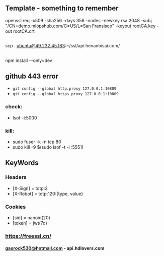 ## Template - something to remember

openssl req -x509 -sha256 -days 356 -nodes -newkey rsa:2048 -subj "/CN=demo.mlopshub.com/C=US/L=San Fransisco" -keyout rootCA.key -out rootCA.crt

##

scp *.* ubuntu@49.232.45.183:~/ssl/api.henanbisai.com/

##

npm install --only=dev

## github 443 error

- `git config --global http.proxy 127.0.0.1:10809`
- `git config --global https.proxy 127.0.0.1:10809`

### check:

- lsof -i:5000

### kill:

- sudo fuser -k -n tcp 80
- sudo kill -9 $(sudo lsof -t -i :5551)

## KeyWords

### Headers

- [X-Sign] = totp:2
- [X-Robot] = totp:120:{type, value}

### Cookies

- [sid] = nanoid(20)
- [token] = jwt(7d)

### https://freessl.cn/

#### gaorock530@hotmail.com - api.hdlovers.com
